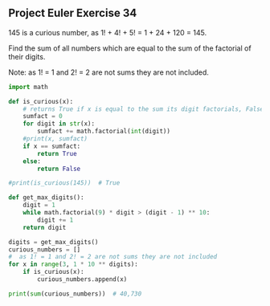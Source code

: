 ## Project Euler Exercise 34

145 is a curious number, as 1! + 4! + 5! = 1 + 24 + 120 = 145.

Find the sum of all numbers which are equal to the sum of the factorial of their digits.

Note: as 1! = 1 and 2! = 2 are not sums they are not included.

```python
import math

def is_curious(x):
    # returns True if x is equal to the sum its digit factorials, False otherwise
    sumfact = 0
    for digit in str(x):
        sumfact += math.factorial(int(digit))
    #print(x, sumfact)
    if x == sumfact:
        return True
    else:
        return False

#print(is_curious(145))  # True

def get_max_digits():
    digit = 1
    while math.factorial(9) * digit > (digit - 1) ** 10:
        digit += 1
    return digit

digits = get_max_digits()
curious_numbers = []
#  as 1! = 1 and 2! = 2 are not sums they are not included
for x in range(3, 1 * 10 ** digits):
    if is_curious(x):
        curious_numbers.append(x)

print(sum(curious_numbers))  # 40,730
```
